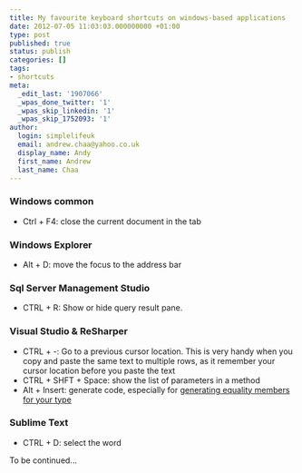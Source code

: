```yaml
---
title: My favourite keyboard shortcuts on windows-based applications
date: 2012-07-05 11:03:03.000000000 +01:00
type: post
published: true
status: publish
categories: []
tags:
- shortcuts
meta:
  _edit_last: '1907066'
  _wpas_done_twitter: '1'
  _wpas_skip_linkedin: '1'
  _wpas_skip_1752093: '1'
author:
  login: simplelifeuk
  email: andrew.chaa@yahoo.co.uk
  display_name: Andy
  first_name: Andrew
  last_name: Chaa
---
```

<h3>Windows common</h3>
<ul>
<li>Ctrl + F4: close the current document in the tab
</li>
</ul>
<h3>Windows Explorer</h3>
<ul>
<li>Alt + D: move the focus to the address bar</li>
</ul>
<h3>Sql Server Management Studio</h3>
<ul>
<li>CTRL + R: Show or hide query result pane.</li>
</ul>
<h3>Visual Studio &amp; ReSharper</h3>
<ul>
<li>CTRL + -: Go to a previous cursor location. This is very handy when you copy and paste the same text to multiple rows, as it remember your cursor location before you paste the text</li>
<li>CTRL + SHFT + Space: show the list of parameters in a method</li>
<li>Alt + Insert: generate code, especially for <a href="http://www.jetbrains.com/resharper/webhelp/Code_Generation__Equality_Members.html">generating equality members for your type</a></li>
</ul>
<h3>Sublime Text</h3>
<ul>
<li>CTRL + D: select the word</li>
</ul>
<p>To be continued...</p>
